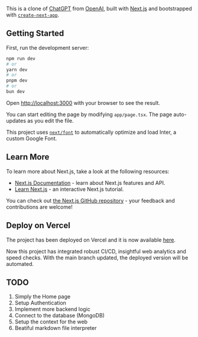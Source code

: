This is a clone of [ChatGPT](https://chatgpt.com/) from [OpenAI](https://openai.com/chatgpt/), built with [Next.js](https://nextjs.org/) and bootstrapped with [`create-next-app`](https://github.com/vercel/next.js/tree/canary/packages/create-next-app).

## Getting Started

First, run the development server:

```bash
npm run dev
# or
yarn dev
# or
pnpm dev
# or
bun dev
```

Open [http://localhost:3000](http://localhost:3000) with your browser to see the result.

You can start editing the page by modifying `app/page.tsx`. The page auto-updates as you edit the file.

This project uses [`next/font`](https://nextjs.org/docs/basic-features/font-optimization) to automatically optimize and load Inter, a custom Google Font.

## Learn More

To learn more about Next.js, take a look at the following resources:

- [Next.js Documentation](https://nextjs.org/docs) - learn about Next.js features and API.
- [Learn Next.js](https://nextjs.org/learn) - an interactive Next.js tutorial.

You can check out [the Next.js GitHub repository](https://github.com/vercel/next.js/) - your feedback and contributions are welcome!

## Deploy on Vercel

The project has been deployed on Vercel and it is now available [here](https://chatgpt-next-justin.vercel.app/).

Now this project has integrated robust CI/CD, insightful web analytics and speed checks. With the main branch updated, the deployed version will be automated.

## TODO

1. Simply the Home page
2. Setup Authentication
3. Implement more backend logic
4. Connect to the database (MongoDB)
5. Setup the context for the web
6. Beatiful markdown file interpreter

